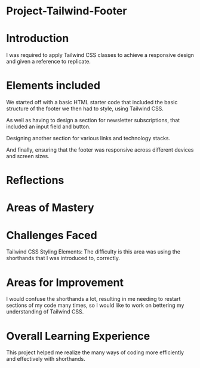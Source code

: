 # Project-Tailwind-Footer
# Introduction
I was required to apply Tailwind CSS classes to achieve a responsive design and given a reference to replicate.

# Elements included
We started off with a basic HTML starter code that included the basic structure of the footer we then had to style, using Tailwind CSS.

As well as having to design a section for newsletter subscriptions, that included an input field and button.

Designing another section for various links and technology stacks.

And finally, ensuring that the footer was responsive across different devices and screen sizes.

# Reflections
# Areas of Mastery


# Challenges Faced 
Tailwind CSS Styling Elements: The difficulty is this area was using the shorthands that I was introduced to, correctly. 

# Areas for Improvement
I would confuse the shorthands a lot, resulting in me needing to restart sections of my code many times, so I would like to work on bettering my understanding of Tailwind CSS.

# Overall Learning Experience
This project helped me realize the many ways of coding more efficiently and effectively with shorthands.